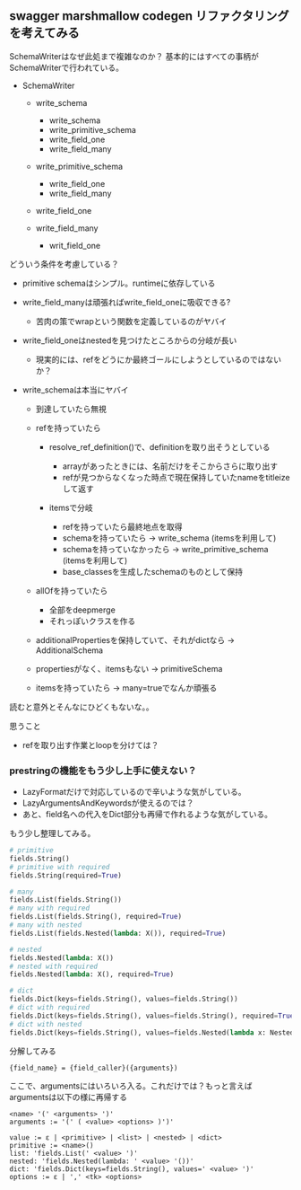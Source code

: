 ## swagger marshmallow codegen リファクタリングを考えてみる

SchemaWriterはなぜ此処まで複雑なのか？
基本的にはすべての事柄がSchemaWriterで行われている。

- SchemaWriter

  - write_schema

    - write_schema
    - write_primitive_schema
    - write_field_one
    - write_field_many

  - write_primitive_schema

    - write_field_one
    - write_field_many

  - write_field_one
  - write_field_many

    - writ_field_one

どういう条件を考慮している？

- primitive schemaはシンプル。runtimeに依存している
- write_field_manyは頑張ればwrite_field_oneに吸収できる?

  - 苦肉の策でwrapという関数を定義しているのがヤバイ

- write_field_oneはnestedを見つけたところからの分岐が長い

  - 現実的には、refをどうにか最終ゴールにしようとしているのではないか？

- write_schemaは本当にヤバイ

  - 到達していたら無視
  - refを持っていたら
  
    - resolve_ref_definition()で、definitionを取り出そうとしている

      - arrayがあったときには、名前だけをそこからさらに取り出す
      - refが見つからなくなった時点で現在保持していたnameをtitleizeして返す

    - itemsで分岐
    
      - refを持っていたら最終地点を取得
      - schemaを持っていたら -> write_schema (itemsを利用して)
      - schemaを持っていなかったら -> write_primitive_schema (itemsを利用して)
      - base_classesを生成したschemaのものとして保持

  - allOfを持っていたら
  
    - 全部をdeepmerge
    - それっぽいクラスを作る

  - additionalPropertiesを保持していて、それがdictなら -> AdditionalSchema
  - propertiesがなく、itemsもない -> primitiveSchema
  - itemsを持っていたら -> many=trueでなんか頑張る

読むと意外とそんなにひどくもないな。。

思うこと

- refを取り出す作業とloopを分けては？

### prestringの機能をもう少し上手に使えない？

- LazyFormatだけで対応しているので辛いような気がしている。
- LazyArgumentsAndKeywordsが使えるのでは？
- あと、field名への代入をDict部分も再帰で作れるような気がしている。

もう少し整理してみる。

```py
# primitive
fields.String()
# primitive with required
fields.String(required=True)

# many
fields.List(fields.String())
# many with required
fields.List(fields.String(), required=True)
# many with nested
fields.List(fields.Nested(lambda: X()), required=True)

# nested
fields.Nested(lambda: X())
# nested with required
fields.Nested(lambda: X(), required=True)

# dict
fields.Dict(keys=fields.String(), values=fields.String())
# dict with required
fields.Dict(keys=fields.String(), values=fields.String(), required=True)
# dict with nested
fields.Dict(keys=fields.String(), values=fields.Nested(lambda x: Nested()))
```

分解してみる

```
{field_name} = {field_caller}({arguments})
```

ここで、argumentsにはいろいろ入る。これだけでは？もっと言えばargumentsは以下の様に再帰する

```
<name> '(' <arguments> ')'
arguments := '(' ( <value> <options> )')'

value := ε | <primitive> | <list> | <nested> | <dict>
primitive := <name>()
list: 'fields.List(' <value> ')'
nested: 'fields.Nested(lambda: ' <value> '())'
dict: 'fields.Dict(keys=fields.String(), values=' <value> ')'
options := ε | ',' <tk> <options>
```
